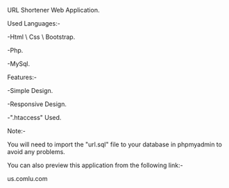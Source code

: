 URL Shortener Web Application.

Used Languages:-

-Html \ Css \ Bootstrap.

-Php.

-MySql.


Features:-

-Simple Design.

-Responsive Design.

-".htaccess" Used.


Note:-

You will need to import the "url.sql" file to your database in phpmyadmin to avoid any problems.

You can also preview this application from the following link:-

us.comlu.com

